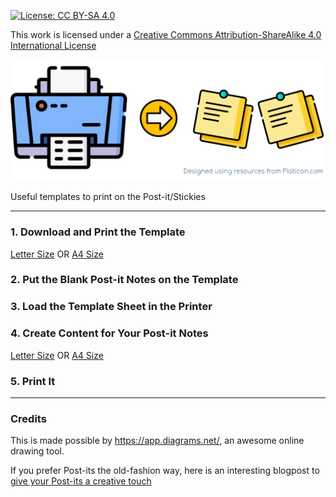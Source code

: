 [![License: CC BY-SA 4.0](https://img.shields.io/badge/License-CC%20BY--SA%204.0-lightgrey.svg)](https://creativecommons.org/licenses/by-sa/4.0/)

This work is licensed under a [Creative Commons Attribution-ShareAlike 4.0 International License](https://creativecommons.org/licenses/by-sa/4.0/)

![](./assets/print2sticky.png)


Useful templates to print on the Post-it/Stickies


----

### 1. Download and Print the Template
[Letter Size](https://github.com/codspire/print2sticky/raw/develop/assets/Print2Sticky_Letter_Template.pdf)  OR  [A4 Size](https://github.com/codspire/print2sticky/raw/develop/assets/Print2Sticky_A4_Template.pdf)

### 2. Put the Blank Post-it Notes on the Template

### 3. Load the Template Sheet in the Printer

### 4. Create Content for Your Post-it Notes
[Letter Size](https://app.diagrams.net/#Uhttps%3A%2F%2Fraw.githubusercontent.com%2Fcodspire%2Fprint2sticky%2Fdevelop%2Fassets%2FPrint2Sticky_Letter_Editable.drawio)  OR  [A4 Size](https://app.diagrams.net/#Uhttps%3A%2F%2Fraw.githubusercontent.com%2Fcodspire%2Fprint2sticky%2Fdevelop%2Fassets%2FPrint2Sticky_A4_Editable.drawio)

### 5. Print It

----
### Credits
This is made possible by https://app.diagrams.net/, an awesome online drawing tool.

If you prefer Post-its the old-fashion way, here is an interesting blogpost to [give your Post-its a creative touch](https://medium.com/graphicfacilitation/how-to-create-compelling-post-it-notes-9c9845305fbc)   
